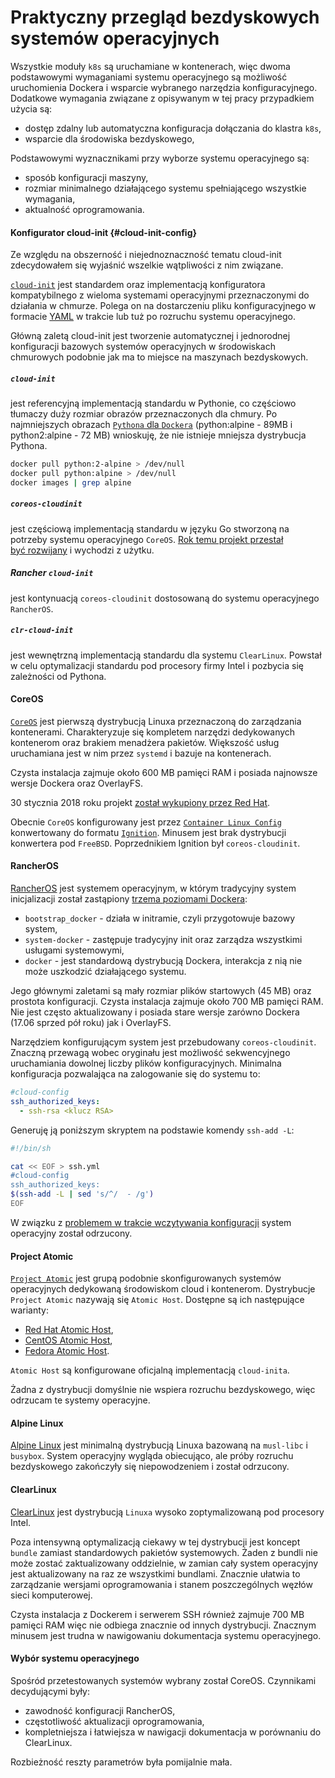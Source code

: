 # Praktyczny przegląd bezdyskowych systemów operacyjnych

Wszystkie moduły `k8s` są uruchamiane w kontenerach, więc dwoma 
podstawowymi wymaganiami systemu operacyjnego są możliwość uruchomienia Dockera
i wsparcie wybranego narzędzia konfiguracyjnego.
Dodatkowe wymagania związane z opisywanym w tej pracy przypadkiem użycia są:

- dostęp zdalny lub automatyczna konfiguracja dołączania do klastra `k8s`,
- wsparcie dla środowiska bezdyskowego,

Podstawowymi wyznacznikami przy wyborze systemu operacyjnego są:

- sposób konfiguracji maszyny,
- rozmiar minimalnego działającego systemu spełniającego wszystkie wymagania,
- aktualność oprogramowania.


#### Konfigurator cloud-init {#cloud-init-config}

Ze względu na obszerność i niejednoznaczność tematu cloud-init 
zdecydowałem się wyjaśnić wszelkie wątpliwości z nim związane.

[`cloud-init`](https://cloud-init.io/) jest standardem oraz implementacją 
konfiguratora kompatybilnego z wieloma systemami operacyjnymi przeznaczonymi
do działania w chmurze.
Polega on na dostarczeniu pliku konfiguracyjnego w formacie 
[YAML](http://yaml.org/) w trakcie lub tuż po rozruchu systemu 
operacyjnego. 

Główną zaletą cloud-init jest tworzenie automatycznej i jednorodnej konfiguracji
bazowych systemów operacyjnych w środowiskach chmurowych podobnie jak ma to
miejsce na maszynach bezdyskowych.

##### `cloud-init`
jest referencyjną implementacją standardu w Pythonie, co częściowo 
tłumaczy duży rozmiar obrazów przeznaczonych dla chmury. Po najmniejszych 
obrazach [`Pythona` dla `Dockera`](https://hub.docker.com/_/python/)
(python:alpine - 89MB i python2:alpine - 72 MB) wnioskuję, że nie
istnieje mniejsza dystrybucja Pythona.

```bash
docker pull python:2-alpine > /dev/null
docker pull python:alpine > /dev/null
docker images | grep alpine
```

##### `coreos-cloudinit`
jest częściową implementacją standardu w języku Go stworzoną na potrzeby systemu operacyjnego `CoreOS`.
[Rok temu projekt przestał być rozwijany](https://github.com/coreos/coreos-cloudinit/commit/3460ca4414fd91de66cd581d997bf453fd895b67)
i wychodzi z użytku.

##### Rancher `cloud-init`
jest kontynuacją `coreos-cloudinit` dostosowaną do systemu operacyjnego `RancherOS`.

##### `clr-cloud-init`
jest wewnętrzną implementacją standardu dla systemu `ClearLinux`.
Powstał w celu optymalizacji standardu pod procesory firmy Intel i pozbycia się
zależności od Pythona.

#### CoreOS
[`CoreOS`](https://coreos.com/) jest pierwszą dystrybucją Linuxa
przeznaczoną do zarządzania kontenerami. Charakteryzuje się kompletem narzędzi
dedykowanych kontenerom oraz brakiem menadżera pakietów. Większość usług
uruchamiana jest w nim przez `systemd` i bazuje na kontenerach.

Czysta instalacja zajmuje około 600 MB pamięci RAM i posiada najnowsze wersje
Dockera oraz OverlayFS.

30 stycznia 2018 roku projekt [został wykupiony przez Red Hat](https://www.redhat.com/en/about/press-releases/red-hat-acquire-coreos-expanding-its-kubernetes-and-containers-leadership).

Obecnie `CoreOS` konfigurowany jest przez [`Container Linux Config`](https://coreos.com/os/docs/latest/provisioning.html) 
konwertowany do formatu [`Ignition`](https://coreos.com/ignition/docs/latest/).
Minusem jest brak dystrybucji konwertera pod `FreeBSD`. 
Poprzednikiem Ignition był `coreos-cloudinit`.

#### RancherOS
[RancherOS](https://rancher.com/rancher-os/) jest systemem operacyjnym,
w którym tradycyjny system inicjalizacji został zastąpiony [trzema poziomami
Dockera](http://rancher.com/docs/os/latest/en/configuration/docker/):

- `bootstrap_docker` - działa w initramie, czyli przygotowuje bazowy system,
- `system-docker` - zastępuje tradycyjny init oraz zarządza wszystkimi
  usługami systemowymi,
- `docker` - jest standardową dystrybucją Dockera, interakcja z nią nie może
  uszkodzić działającego systemu.
  
Jego głównymi zaletami są mały rozmiar plików startowych (45 MB) oraz 
prostota konfiguracji.
Czysta instalacja zajmuje około 700 MB pamięci RAM. Nie jest często
aktualizowany i posiada stare wersje zarówno Dockera (17.06 sprzed pół roku)
jak i OverlayFS.
 

Narzędziem konfigurującym system jest przebudowany `coreos-cloudinit`.
Znaczną przewagą wobec oryginału jest możliwość sekwencyjnego uruchamiania 
dowolnej liczby plików konfiguracyjnych. Minimalna konfiguracja pozwalająca na
zalogowanie się do systemu to:
```yaml
#cloud-config
ssh_authorized_keys:
  - ssh-rsa <klucz RSA>
```

Generuję ją poniższym skryptem na podstawie komendy `ssh-add -L`:
```bash
#!/bin/sh

cat << EOF > ssh.yml
#cloud-config
ssh_authorized_keys:
$(ssh-add -L | sed 's/^/  - /g')
EOF
```

W związku z [problemem w trakcie wczytywania konfiguracji](https://github.com/rancher/os/issues/2204)
system operacyjny został odrzucony.


#### Project Atomic
[`Project Atomic`](https://www.projectatomic.io/) jest grupą podobnie 
skonfigurowanych systemów operacyjnych dedykowaną środowiskom cloud i
kontenerom. Dystrybucje `Project Atomic` nazywają się `Atomic Host`.
Dostępne są ich następujące warianty:

- [Red Hat Atomic Host](https://www.redhat.com/en/resources/enterprise-linux-atomic-host-datasheet),
- [CentOS Atomic Host](https://wiki.centos.org/SpecialInterestGroup/Atomic/Download/),
- [Fedora Atomic Host](https://getfedora.org/atomic/download/).

`Atomic Host` są konfigurowane oficjalną implementacją `cloud-inita`.

Żadna z dystrybucji domyślnie nie wspiera rozruchu bezdyskowego, więc
odrzucam te systemy operacyjne.


#### Alpine Linux
[Alpine Linux](https://alpinelinux.org/) jest minimalną dystrybucją Linuxa
bazowaną na `musl-libc` i `busybox`.
System operacyjny wygląda obiecująco, ale próby rozruchu bezdyskowego zakończyły
się niepowodzeniem i został odrzucony.


#### ClearLinux

[ClearLinux](https://clearlinux.org/) jest dystrybucją `Linuxa` wysoko
zoptymalizowaną pod procesory Intel.

Poza intensywną optymalizacją ciekawy w tej dystrybucji jest koncept `bundle`
zamiast standardowych pakietów systemowych.
Żaden z bundli nie może zostać zaktualizowany oddzielnie, w zamian cały system
operacyjny jest aktualizowany na raz ze wszystkimi bundlami.
Znacznie ułatwia to zarządzanie wersjami oprogramowania i stanem poszczególnych
węzłów sieci komputerowej. 

Czysta instalacja z Dockerem i serwerem SSH również zajmuje 700 MB pamięci RAM
więc nie odbiega znacznie od innych dystrybucji.
Znacznym minusem jest trudna w nawigowaniu dokumentacja systemu operacyjnego.

#### Wybór systemu operacyjnego

Spośród przetestowanych systemów wybrany został CoreOS.
Czynnikami decydującymi były:

- zawodność konfiguracji RancherOS,
- częstotliwość aktualizacji oprogramowania,
- kompletniejsza i łatwiejsza w nawigacji dokumentacja w porównaniu do ClearLinux.

Rozbieżność reszty parametrów była pomijalnie mała.
